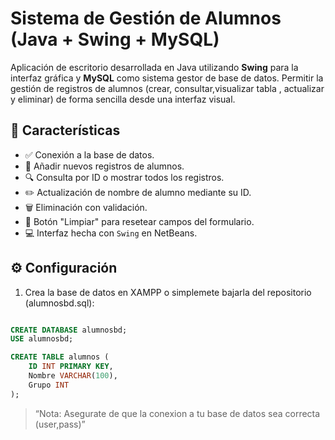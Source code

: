# Sistema de Gestión de Alumnos (Java + Swing + MySQL)

Aplicación de escritorio desarrollada en Java utilizando **Swing** para la interfaz gráfica y **MySQL** como sistema gestor de base de datos. Permitir la gestión de registros de alumnos (crear, consultar,visualizar tabla , actualizar y eliminar) de forma sencilla desde una interfaz visual.

## 🧩 Características

- ✅ Conexión a la base de datos.
- 📝 Añadir nuevos registros de alumnos.
- 🔍 Consulta por ID o mostrar todos los registros.
- ✏️ Actualización de nombre de alumno mediante su ID.
- 🗑️ Eliminación con validación.
- 🧼 Botón "Limpiar" para resetear campos del formulario.
- 💻 Interfaz hecha con `Swing` en NetBeans.

## ⚙️ Configuración

1. Crea la base de datos en XAMPP o simplemete bajarla del repositorio (alumnosbd.sql):

```sql

CREATE DATABASE alumnosbd;
USE alumnosbd;

CREATE TABLE alumnos (
    ID INT PRIMARY KEY,
    Nombre VARCHAR(100),
    Grupo INT
);
```

> “Nota: Asegurate de que la conexion a tu base de datos sea correcta (user,pass)”




